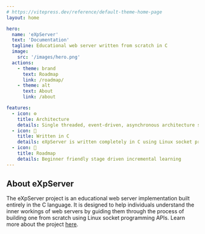 ```yaml
---
# https://vitepress.dev/reference/default-theme-home-page
layout: home

hero:
  name: 'eXpServer'
  text: 'Documentation'
  tagline: Educational web server written from scratch in C
  image:
    src: '/images/hero.png'
  actions:
    - theme: brand
      text: Roadmap
      link: /roadmap/
    - theme: alt
      text: About
      link: /about

features:
  - icon: ⚙️
    title: Architecture
    details: Single threaded, event-driven, asynchronous architecture similar to Nginx
  - icon: 🐧
    title: Written in C
    details: eXpServer is written completely in C using Linux socket programming APIs
  - icon: 🚦
    title: Roadmap
    details: Beginner friendly stage driven incremental learning
---
```


## About eXpServer

The eXpServer project is an educational web server implementation built entirely in the C language. It is designed to help individuals understand the inner workings of web servers by guiding them through the process of building one from scratch using Linux socket programming APIs. Learn more about the project [here](/about).
